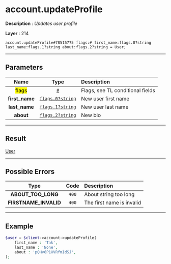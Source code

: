 # account.updateProfile

**Description** : *Updates user profile*

**Layer** : 214

```tl
account.updateProfile#78515775 flags:# first_name:flags.0?string last_name:flags.1?string about:flags.2?string = User;
```

---

## Parameters

| Name | Type | Description |
| :---: | :---: | :--- |
| <mark>flags</mark> | [`#`](type/#) | Flags, see TL conditional fields |
| **first_name** | [`flags.0?string`](type/string) | New user first name |
| **last_name** | [`flags.1?string`](type/string) | New user last name |
| **about** | [`flags.2?string`](type/string) | New bio |

---

## Result

[User](type/User)

---

## Possible Errors

| Type | Code | Description |
| :---: | :---: | :--- |
| **ABOUT_TOO_LONG** | `400` | About string too long |
| **FIRSTNAME_INVALID** | `400` | The first name is invalid |

---

## Example

```php
$user = $client->account->updateProfile(
	first_name : 'Tak',
	last_name : 'None',
	about : 'pQHv6P1XVRfmIdSJ',
);
```